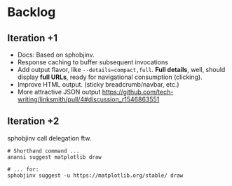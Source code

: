 # Backlog

## Iteration +1
- Docs: Based on sphobjinv.
- Response caching to buffer subsequent invocations
- Add output flavor, like `--details=compact,full`.
  **Full details**, well, should display **full URLs**, ready for
  navigational consumption (clicking).
- Improve HTML output. (sticky breadcrumb/navbar, etc.)
- More attractive JSON output
  https://github.com/tech-writing/linksmith/pull/4#discussion_r1546863551

## Iteration +2
sphobjinv call delegation ftw.
```
# Shorthand command ...
anansi suggest matplotlib draw

# ... for:
sphobjinv suggest -u https://matplotlib.org/stable/ draw
```
